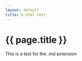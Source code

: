 ```yaml
---
layout: default
title: b.html test
---
```


# {{ page.title }}

This is a test for the .md extension
